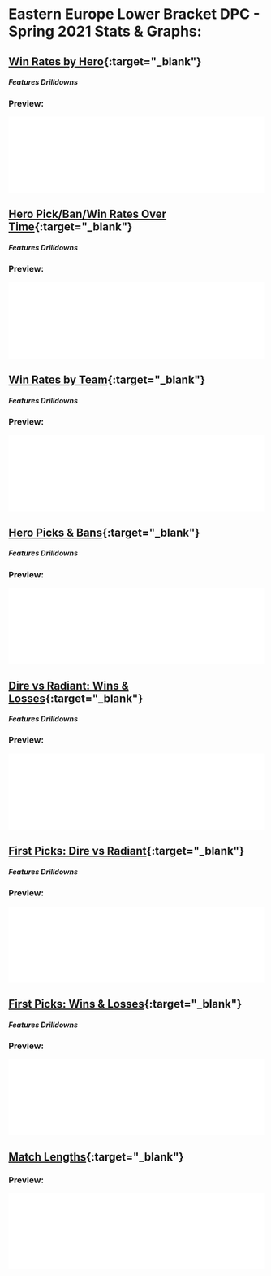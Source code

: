 # Eastern Europe Lower Bracket DPC - Spring 2021 Stats & Graphs:
## **[Win Rates by Hero](hero-win-rates.html "Click to view graph in full"){:target="_blank"}**
##### Features Drilldowns

### Preview:
<div class="iframe-container">
  <iframe src="hero-win-rates.html" width="100%" frameborder="0" loading="lazy" scrolling="no" title="Win Rates by Hero" allow="accelerometer; autoplay; encrypted-media; gyroscope; picture-in-picture" allowfullscreen> </iframe>
</div>

## **[Hero Pick/Ban/Win Rates Over Time](hero-rates-time-series.html "Click to view graph in full"){:target="_blank"}**
##### Features Drilldowns

### Preview:
<div class="iframe-container">
<iframe src="hero-rates-time-series.html" width="100%" frameborder="0" loading="lazy" scrolling="no" title="Win Rates by Hero" allow="accelerometer; autoplay; encrypted-media; gyroscope; picture-in-picture" allowfullscreen> </iframe>
</div>

## **[Win Rates by Team](team-win-rates.html "Click to view graph in full"){:target="_blank"}**
##### Features Drilldowns

### Preview:
<div class="iframe-container">
<iframe src="team-win-rates.html" width="100%" frameborder="0" loading="lazy" scrolling="no" title="Win Rates by Team" allow="accelerometer; autoplay; encrypted-media; gyroscope; picture-in-picture" allowfullscreen> </iframe>
</div>

## **[Hero Picks & Bans](hero-picks-bans.html "Click to view graph in full"){:target="_blank"}**
##### Features Drilldowns

### Preview:
<div class="iframe-container">
<iframe src="hero-picks-bans.html" width="100%" frameborder="0" loading="lazy" scrolling="no" title="Hero Picks & Bans" allow="accelerometer; autoplay; encrypted-media; gyroscope; picture-in-picture" allowfullscreen> </iframe>
</div>

## **[Dire vs Radiant: Wins & Losses](rad-dire-wins-losses.html "Click to view graph in full"){:target="_blank"}**
##### Features Drilldowns

### Preview:
<div class="iframe-container">
<iframe src="rad-dire-wins-losses.html" width="100%" frameborder="0" loading="lazy" scrolling="no" title="Dire vs Radiant: Wins & Losses" allow="accelerometer; autoplay; encrypted-media; gyroscope; picture-in-picture" allowfullscreen> </iframe>
</div>

## **[First Picks: Dire vs Radiant](first-pick-dire-rad.html "Click to view graph in full"){:target="_blank"}**
##### Features Drilldowns

### Preview:
<div class="iframe-container">
<iframe src="first-pick-dire-rad.html" width="100%" frameborder="0" loading="lazy" scrolling="no" title="Dire vs Radiant: First Picks" allow="accelerometer; autoplay; encrypted-media; gyroscope; picture-in-picture" allowfullscreen> </iframe>
</div>

## **[First Picks: Wins & Losses](first-pick-wins-losses.html "Click to view graph in full"){:target="_blank"}**
##### Features Drilldowns

### Preview:
<div class="iframe-container">
<iframe src="first-pick-wins-losses.html" width="100%" frameborder="0" loading="lazy" scrolling="no" title="First Picks: Wins & Losses" allow="accelerometer; autoplay; encrypted-media; gyroscope; picture-in-picture" allowfullscreen> </iframe>
</div>

## **[Match Lengths](match-lengths.html "Click to view graph in full"){:target="_blank"}**

### Preview:
<div class="iframe-container">
<iframe src="match-lengths.html" width="100%" frameborder="0" loading="lazy" scrolling="no" title="Match Lengths" allow="accelerometer; autoplay; encrypted-media; gyroscope; picture-in-picture" allowfullscreen> </iframe>
</div>
